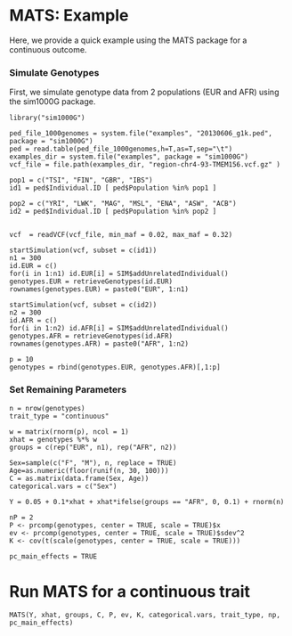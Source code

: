 # MATS: Example

Here, we provide a quick example using the MATS package for a continuous outcome.

### Simulate Genotypes
First, we simulate genotype data from 2 populations (EUR and AFR) using the sim1000G package.

```
library("sim1000G")

ped_file_1000genomes = system.file("examples", "20130606_g1k.ped", package = "sim1000G")
ped = read.table(ped_file_1000genomes,h=T,as=T,sep="\t")
examples_dir = system.file("examples", package = "sim1000G")
vcf_file = file.path(examples_dir, "region-chr4-93-TMEM156.vcf.gz" )

pop1 = c("TSI", "FIN", "GBR", "IBS")
id1 = ped$Individual.ID [ ped$Population %in% pop1 ]

pop2 = c("YRI", "LWK", "MAG", "MSL", "ENA", "ASW", "ACB")
id2 = ped$Individual.ID [ ped$Population %in% pop2 ]


vcf  = readVCF(vcf_file, min_maf = 0.02, max_maf = 0.32)

startSimulation(vcf, subset = c(id1))
n1 = 300
id.EUR = c()
for(i in 1:n1) id.EUR[i] = SIM$addUnrelatedIndividual()
genotypes.EUR = retrieveGenotypes(id.EUR)
rownames(genotypes.EUR) = paste0("EUR", 1:n1)

startSimulation(vcf, subset = c(id2))
n2 = 300
id.AFR = c()
for(i in 1:n2) id.AFR[i] = SIM$addUnrelatedIndividual()
genotypes.AFR = retrieveGenotypes(id.AFR)
rownames(genotypes.AFR) = paste0("AFR", 1:n2)

p = 10
genotypes = rbind(genotypes.EUR, genotypes.AFR)[,1:p]

```

### Set Remaining Parameters

```
n = nrow(genotypes)
trait_type = "continuous"

w = matrix(rnorm(p), ncol = 1)
xhat = genotypes %*% w
groups = c(rep("EUR", n1), rep("AFR", n2))

Sex=sample(c("F", "M"), n, replace = TRUE)
Age=as.numeric(floor(runif(n, 30, 100)))
C = as.matrix(data.frame(Sex, Age))
categorical.vars = c("Sex")

Y = 0.05 + 0.1*xhat + xhat*ifelse(groups == "AFR", 0, 0.1) + rnorm(n) 

nP = 2
P <- prcomp(genotypes, center = TRUE, scale = TRUE)$x
ev <- prcomp(genotypes, center = TRUE, scale = TRUE)$sdev^2
K <- cov(t(scale(genotypes, center = TRUE, scale = TRUE)))

pc_main_effects = TRUE
```

# Run MATS for a continuous trait

```
MATS(Y, xhat, groups, C, P, ev, K, categorical.vars, trait_type, np, pc_main_effects)
```




